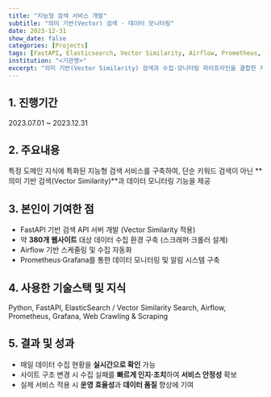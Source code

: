 ```yaml
---
title: "지능형 검색 서비스 개발"
subtitle: "의미 기반(Vector) 검색 · 데이터 모니터링"
date: 2023-12-31
show_date: false
categories: [Projects]
tags: [FastAPI, Elasticsearch, Vector Similarity, Airflow, Prometheus, Grafana, Crawling]
institution: "<기관명>"
excerpt: "의미 기반(Vector Similarity) 검색과 수집·모니터링 파이프라인을 결합한 지능형 검색 서비스"
---
```


## 1. 진행기간
2023.07.01 ~ 2023.12.31

## 2. 주요내용
특정 도메인 지식에 특화된 지능형 검색 서비스를 구축하여, 단순 키워드 검색이 아닌 **의미 기반 검색(Vector Similarity)**과 데이터 모니터링 기능을 제공

## 3. 본인이 기여한 점
- FastAPI 기반 검색 API 서버 개발 (Vector Similarity 적용)
- 약 **380개 웹사이트** 대상 데이터 수집 환경 구축 (스크래퍼·크롤러 설계)
- Airflow 기반 스케줄링 및 수집 자동화
- Prometheus·Grafana를 통한 데이터 모니터링 및 알림 시스템 구축

## 4. 사용한 기술스택 및 지식
Python, FastAPI, ElasticSearch / Vector Similarity Search, Airflow, Prometheus, Grafana, Web Crawling & Scraping

## 5. 결과 및 성과
- 매일 데이터 수집 현황을 **실시간으로 확인** 가능
- 사이트 구조 변경 시 수집 실패를 **빠르게 인지·조치**하여 **서비스 안정성** 확보
- 실제 서비스 적용 시 **운영 효율성**과 **데이터 품질** 향상에 기여
